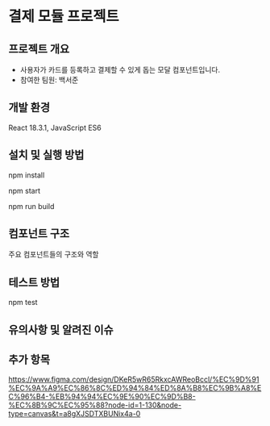 # 결제 모듈 프로젝트

## 프로젝트 개요

- 사용자가 카드를 등록하고 결제할 수 있게 돕는 모달 컴포넌트입니다.
- 참여한 팀원: 백서준

## 개발 환경

React 18.3.1, JavaScript ES6

## 설치 및 실행 방법

npm install

npm start

npm run build


## 컴포넌트 구조

주요 컴포넌트들의 구조와 역할

## 테스트 방법

npm test

## 유의사항 및 알려진 이슈


## 추가 항목

https://www.figma.com/design/DKeR5wR65RkxcAWReoBccl/%EC%9D%91%EC%9A%A9%EC%86%8C%ED%94%84%ED%8A%B8%EC%9B%A8%EC%96%B4-%EB%94%94%EC%9E%90%EC%9D%B8-%EC%8B%9C%EC%95%88?node-id=1-130&node-type=canvas&t=a8gXJSDTXBUNix4a-0
